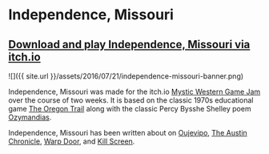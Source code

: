 # Independence, Missouri

## [Download and play Independence, Missouri via itch.io](https://pippinbarr.itch.io/independence-missouri)

![]({{ site.url }}/assets/2016/07/21/independence-missouri-banner.png)

Independence, Missouri was made for the itch.io [Mystic Western Game Jam](https://itch.io/jam/mysticwestern) over the course of two weeks. It is based on the classic 1970s educational game [The Oregon Trail](https://archive.org/details/msdos_Oregon_Trail_The_1990) along with the classic Percy Bysshe Shelley poem [Ozymandias](http://www.poetryfoundation.org/resources/learning/core-poems/detail/46565).

Independence, Missouri has been written about on [Oujevipo](http://oujevipo.fr/general/5422-independence-missouri/), [The Austin Chronicle](http://www.austinchronicle.com/daily/screens/2016-07-05/the-mystic-western-game-jam-looks-to-the-stars/), [Warp Door](http://warpdoor.com/2016/07/05/independence-missouri-pippin-barr/), and [Kill Screen](https://killscreen.com/articles/independence-missouri-surveys-past/).
